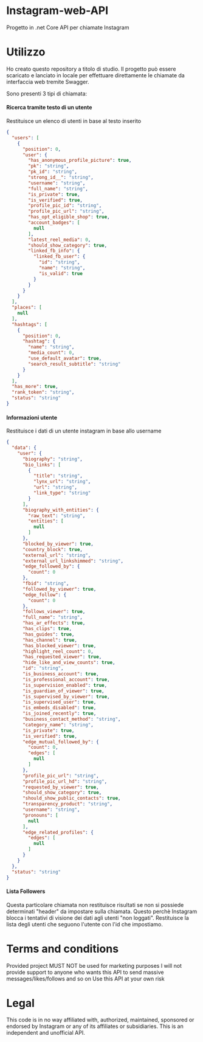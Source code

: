 # Instagram-web-API
Progetto in .net Core API per chiamate Instagram

# Utilizzo
Ho creato questo repository a titolo di studio.
Il progetto può essere scaricato e lanciato in locale per effettuare direttamente le chiamate da interfaccia web tremite Swagger.

Sono presenti 3 tipi di chiamata:

#### Ricerca tramite testo di un utente
Restituisce un elenco di utenti in base al testo inserito

```json
{
  "users": [
    {
      "position": 0,
      "user": {
        "has_anonymous_profile_picture": true,
        "pk": "string",
        "pk_id": "string",
        "strong_id__": "string",
        "username": "string",
        "full_name": "string",
        "is_private": true,
        "is_verified": true,
        "profile_pic_id": "string",
        "profile_pic_url": "string",
        "has_opt_eligible_shop": true,
        "account_badges": [
          null
        ],
        "latest_reel_media": 0,
        "should_show_category": true,
        "linked_fb_info": {
          "linked_fb_user": {
            "id": "string",
            "name": "string",
            "is_valid": true
          }
        }
      }
    }
  ],
  "places": [
    null
  ],
  "hashtags": [
    {
      "position": 0,
      "hashtag": {
        "name": "string",
        "media_count": 0,
        "use_default_avatar": true,
        "search_result_subtitle": "string"
      }
    }
  ],
  "has_more": true,
  "rank_token": "string",
  "status": "string"
}
```

#### Informazioni utente
Restituisce i dati di un utente instagram in base allo username

```json
{
  "data": {
    "user": {
      "biography": "string",
      "bio_links": [
        {
          "title": "string",
          "lynx_url": "string",
          "url": "string",
          "link_type": "string"
        }
      ],
      "biography_with_entities": {
        "raw_text": "string",
        "entities": [
          null
        ]
      },
      "blocked_by_viewer": true,
      "country_block": true,
      "external_url": "string",
      "external_url_linkshimmed": "string",
      "edge_followed_by": {
        "count": 0
      },
      "fbid": "string",
      "followed_by_viewer": true,
      "edge_follow": {
        "count": 0
      },
      "follows_viewer": true,
      "full_name": "string",
      "has_ar_effects": true,
      "has_clips": true,
      "has_guides": true,
      "has_channel": true,
      "has_blocked_viewer": true,
      "highlight_reel_count": 0,
      "has_requested_viewer": true,
      "hide_like_and_view_counts": true,
      "id": "string",
      "is_business_account": true,
      "is_professional_account": true,
      "is_supervision_enabled": true,
      "is_guardian_of_viewer": true,
      "is_supervised_by_viewer": true,
      "is_supervised_user": true,
      "is_embeds_disabled": true,
      "is_joined_recently": true,
      "business_contact_method": "string",
      "category_name": "string",
      "is_private": true,
      "is_verified": true,
      "edge_mutual_followed_by": {
        "count": 0,
        "edges": [
          null
        ]
      },
      "profile_pic_url": "string",
      "profile_pic_url_hd": "string",
      "requested_by_viewer": true,
      "should_show_category": true,
      "should_show_public_contacts": true,
      "transparency_product": "string",
      "username": "string",
      "pronouns": [
        null
      ],
      "edge_related_profiles": {
        "edges": [
          null
        ]
      }
    }
  },
  "status": "string"
}
```

#### Lista Followers
Questa particolare chiamata non restituisce risultati se non si possiede determinati "header" da impostare sulla chiamata.
Questo perchè Instagram blocca i tentativi di visione dei dati agli utenti "non loggati".
Restituisce la lista degli utenti che seguono l'utente con l'id che impostiamo.

# Terms and conditions
Provided project MUST NOT be used for marketing purposes
I will not provide support to anyone who wants this API to send massive messages/likes/follows and so on
Use this API at your own risk

# Legal
This code is in no way affiliated with, authorized, maintained, sponsored or endorsed by Instagram or any of its affiliates or subsidiaries. This is an independent and unofficial API.
